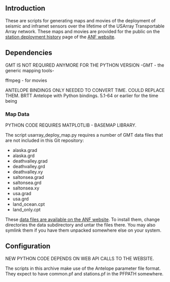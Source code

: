 Introduction
------------

These are scripts for generating maps and movies of the deployment of
seismic and inframet sensors over the lifetime of the USArray
Transportable Array network. These maps and movies are provided for the
public on the [station deployment history][deploy] page of the
[ANF website][anf_web].

  [deploy]: http://anf.ucsd.edu/stations/deployment_history.php
  [anf_web]: http://anf.ucsd.edu

Dependencies
------------

GMT IS NOT REQUIRED ANYMORE FOR THE PYTHON VERSION
-GMT - the generic mapping tools-

ffmpeg - for movies

ANTELOPE BINDINGS ONLY NEEDED TO CONVERT TIME. COULD REPLACE THEM.
BRTT Antelope with Python bindings. 5.1-64 or earlier for the time being

### Map Data ###

PYTHON CODE REQUIRES MATPLOTLIB - BASEMAP LIBRARY.

The script usarray_deploy_map.py requires a number of GMT data files that are not included in this Git repository:

 * alaska.grad
 * alaska.grd
 * deathvalley.grad
 * deathvalley.grd
 * deathvalley.xy
 * saltonsea.grad
 * saltonsea.grd
 * saltonsea.xy
 * usa.grad
 * usa.grd
 * land_ocean.cpt
 * land_only.cpt

These [data files are available on the ANF website][data]. To install
them, change directories the data subdirectory and untar the files
there. You may also symlink them if you have them unpacked somewhere
else on your system.

  [data]: http://anf.ucsd.edu/data/support/webproc-deployment_history.data.tgz

Configuration
-------------

NEW PYTHON CODE DEPENDS ON WEB API CALLS TO THE WEBSITE.

The scripts in this archive make use of the Antelope parameter file
format. They expect to have common.pf and stations.pf in the PFPATH
somewhere.
